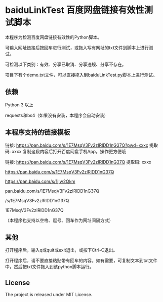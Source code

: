 # baiduLinkTest 百度网盘链接有效性测试脚本

本程序为检测百度网盘链接有效性的Python脚本。

可输入网址链接后按回车进行测试，或拖入写有网址的txt文件到脚本上进行测试。

可检测以下类别：有效、分享已取消、分享违规、分享不存在。

项目下有个demo.txt文件，可以直接拖入到baiduLinkTest.py脚本上进行测试。

## 依赖

Python 3 以上

requests和bs4（如果没有安装，本程序会自动安装)

## 本程序支持的链接模板
链接: https://pan.baidu.com/s/1E7MsqV3Fv2zIRlDD1nG37Q?pwd=xxxx 提取码: xxxx 复制这段内容后打开百度网盘手机App，操作更方便哦

链接: https://pan.baidu.com/s/1E7MsqV3Fv2zIRlDD1nG37Q 提取码: xxxx 

https://pan.baidu.com/s/1E7MsqV3Fv2zIRlDD1nG37Q

https://pan.baidu.com/s/1jIw2Qkm

pan.baidu.com/s/1E7MsqV3Fv2zIRlDD1nG37Q

/s/1E7MsqV3Fv2zIRlDD1nG37Q

1E7MsqV3Fv2zIRlDD1nG37Q

（本程序也支持以空格、逗号、回车作为网址间隔方式）

## 其他

打开程序后，输入q或quit或exit退出，或按下Ctrl-C退出。

打开程序后，请不要直接粘贴带有回车的内容。如有需要，可复制文本到txt文件中，然后把txt文件拖入到该python脚本运行。

## License

The project is released under MIT License.